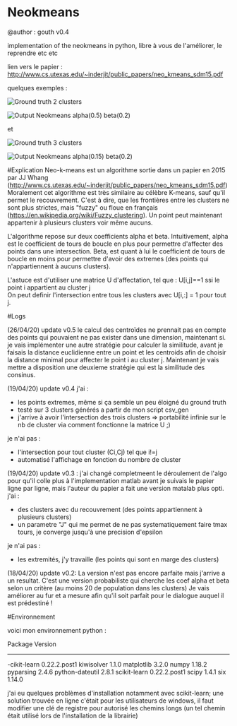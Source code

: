 # Neokmeans
@author : gouth 
v0.4


implementation of the neokmeans in python, libre à vous de l'améliorer, le reprendre etc etc

lien vers le papier : http://www.cs.utexas.edu/~inderjit/public_papers/neo_kmeans_sdm15.pdf


quelques exemples :

![Ground truth 2 clusters](https://user-images.githubusercontent.com/31772947/79688471-d6bd1f80-824e-11ea-9b24-df488938ed4c.png)


![Output Neokmeans alpha(0.5) beta(0.2)](https://user-images.githubusercontent.com/31772947/79688468-cf961180-824e-11ea-96b4-750393f1beea.png)

et

![Ground truth 3 clusters](https://user-images.githubusercontent.com/31772947/79688477-df155a80-824e-11ea-9429-c0ae8169b3d7.png)

![Output Neokmeans alpha(0.15) beta(0.2)](https://user-images.githubusercontent.com/31772947/79688476-dcb30080-824e-11ea-8bd9-5d928506def6.png)

#Explication
Neo-k-means est un algorithme sortie dans un papier en 2015 par JJ Whang (http://www.cs.utexas.edu/~inderjit/public_papers/neo_kmeans_sdm15.pdf)
Moralement cet algorithme est très similaire au célèbre K-means, sauf qu'il permet le recouvrement. C'est à dire, que les frontières entre les clusters ne sont plus strictes, mais "fuzzy" ou floue en français (https://en.wikipedia.org/wiki/Fuzzy_clustering).
Un point peut maintenant appartenir à plusieurs clusters voir même aucuns.

L'algorithme repose sur deux coefficients alpha et beta. 
Intuitivement, alpha est le coefficient de tours de boucle en plus pour permettre d'affecter des points dans une intersection.
Beta, est quant à lui le coefficient de tours de boucle en moins pour permettre d'avoir des extremes (des points qui n'appartiennent à aucuns clusters).

L'astuce est d'utiliser une matrice U d'affectation, tel que : U[i,j]==1 ssi le point i appartient au cluster j  
On peut definir l'intersection entre tous les clusters avec U[i,:] = 1 pour tout j.


#Logs

(26/04/20) update v0.5
le calcul des centroïdes ne prennait pas en compte des points qui pouvaient ne pas exister dans une dimension, maintenant si.
je vais implémenter une autre stratégie pour calculer la similitude, avant je faisais la distance euclidienne entre un point et les centroids
afin de choisir la distance minimal pour affecter le point i au cluster j.
Maintenant je vais mettre a disposition une deuxieme stratégie qui est la similitude des consinus.

(19/04/20) update v0.4
j'ai :
* les points extremes, même si ça semble un peu éloigné du ground truth
* testé sur 3 clusters générés a partir de mon script csv_gen 
* j'arrive à avoir l'intersection des trois clusters => portabilité infinie sur le nb de cluster via comment fonctionne la matrice U ;)

je n'ai pas :
* l'intersection pour tout cluster (Ci,Cj) tel que i!=j
* automatisé l'affichage en fonction du nombre de cluster 

(19/04/20) update v0.3 : j'ai changé completmeent le déroulement de l'algo pour qu'il colle plus à l'implementation matlab
avant je suivais le papier ligne par ligne, mais l'auteur du papier a fait une version matalab plus opti.
j'ai :
* des clusters avec du recouvrement (des points appartiennent à plusieurs clusters)
* un parametre "J" qui me permet de ne pas systematiquement faire tmax tours, je converge jusqu'à une precision d'epsilon

je n'ai pas :
* les extremités, j'y travaille (les points qui sont en marge des clusters)


(18/04/20) update v0.2: La version n'est pas encore parfaite mais j'arrive a un resultat.
C'est une version probabiliste qui cherche les coef alpha et beta selon un critère (au moins 20 de population dans les clusters)
Je vais améliorer au fur et a mesure afin qu'il soit parfait pour le dialogue auquel il est prédestiné !



#Environnement

voici mon environnement python :

Package         Version
--------------- ------------
-cikit-learn    0.22.2.post1
kiwisolver      1.1.0
matplotlib      3.2.0
numpy           1.18.2
pyparsing       2.4.6
python-dateutil 2.8.1
scikit-learn    0.22.2.post1
scipy           1.4.1
six             1.14.0


j'ai eu quelques problèmes d'installation notamment avec scikit-learn;
une solution trouvée en ligne c'était pour les utilisateurs de windows, il faut modifier 
une clé de registre pour autorisé les chemins longs (un tel chemin était utilisé lors de l'installation de la librairie)


